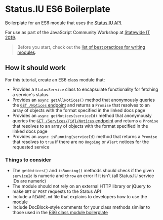 # Status.IU ES6 Boilerplate

Boilerplate for an ES6 module that uses the [Status.IU API](https://developers.iu.edu/resources/status-api/).

For use as part of the JavaScript Community Workshop at [Statewide IT 2019](https://statewideit.iu.edu/).

> Before you start, check out the [list of best practices for writing modules](https://github.com/scottanthonymurray/es6-workshop-boilerplate/blob/master/README.md).

## How it should work

For this tutorial, create an ES6 class module that:

- Provides a `StatusService` class to encapsulate functionality for fetching a service's status
- Provides an `async getAllNotices()` method that anonymously queries the [`GET /Notices` endpoint](https://api.status.iu.edu/help/Api/GET-Notices) and returns a `Promise` that resolves to an array of objects with the format specified in the linked docs page
- Provides an `async getNotices(serviceId)` method that anonymously queries the [`GET /Services/{id}/Notices` endpoint](https://api.status.iu.edu/help/Api/GET-Services-id-Notices) and returns a `Promise` that resolves to an array of objects with the format specified in the linked docs page
- Provides an `async isRunning(serviceId)` method that returns a `Promise` that resolves to `true` if there are no `Ongoing` or `Alert` notices for the requested service

### Things to consider

- The `getNotices()` and `isRunning()` methods should check if the given `serviceId` is numeric and `throw` an error if it isn't (all Status.IU service IDs are numeric)
- The module should not rely on an external HTTP library or jQuery to make `GET` or `POST` requests to the Status API
- Include a `README.md` file that explains to developers how to use the module
- Include DocBlock-style comments for your class methods similar to those used in the [ES6 class module boilerplate](https://github.com/scottanthonymurray/es6-workshop-boilerplate/blob/master/ModuleName.js)